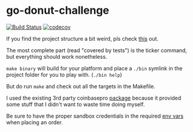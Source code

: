 # go-donut-challenge
[![Build Status](https://travis-ci.org/florinutz/go-donut-challenge.svg?branch=master)](https://travis-ci.org/florinutz/go-donut-challenge)
[![codecov](https://codecov.io/gh/florinutz/go-donut-challenge/branch/master/graph/badge.svg)](https://codecov.io/gh/florinutz/go-donut-challenge)

If you find the project structure a bit weird, 
pls check [this](https://fosdem.org/2019/schedule/event/designingcli/) out.

The most complete part (read "covered by tests") is the ticker command, 
but everything should work nonetheless.

`make binary` will build for your platform and place a `./bin` symlink 
in the project folder for you to play with. (`./bin help`)

But do run `make` and check out all the targets in the Makefile.

I used the existing 3rd party coinbasepro [package](https://github.com/preichenberger/go-coinbasepro) 
because it provided some stuff that I didn't want to waste time doing myself.

Be sure to have the proper sandbox credentials 
in the required [env vars](https://github.com/preichenberger/go-coinbasepro#setup) 
when placing an order.